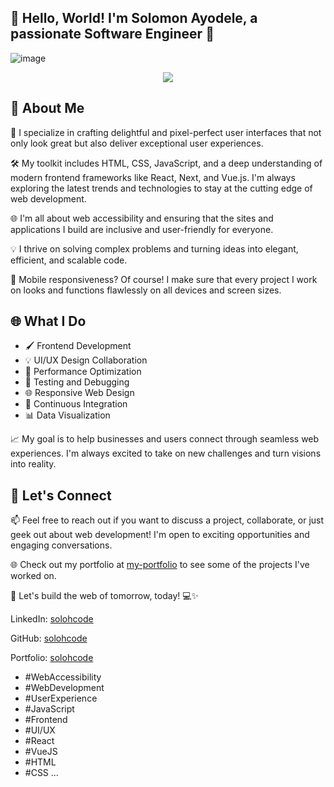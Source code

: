 ## 👋 Hello, World! I'm **Solomon Ayodele**, a passionate Software Engineer 🚀


![image](https://media0.giphy.com/media/SWoSkN6DxTszqIKEqv/giphy.gif?cid=ecf05e47c8con4nyhlenn2j49049ouj832l2jng6b6jeu2y7&ep=v1_gifs_related&rid=giphy.gif&ct=g)


<p align="center">
  <img src="https://media0.giphy.com/media/SWoSkN6DxTszqIKEqv/giphy.gif?cid=ecf05e47c8con4nyhlenn2j49049ouj832l2jng6b6jeu2y7&ep=v1_gifs_related&rid=giphy.gif&ct=g">
</p>


## 🌟 About Me

🎨 I specialize in crafting delightful and pixel-perfect user interfaces that not only look great but also deliver exceptional user experiences.

🛠️ My toolkit includes HTML, CSS, JavaScript, and a deep understanding of modern frontend frameworks like React, Next, and Vue.js. I'm always exploring the latest trends and technologies to stay at the cutting edge of web development.

🌐 I'm all about web accessibility and ensuring that the sites and applications I build are inclusive and user-friendly for everyone.

💡 I thrive on solving complex problems and turning ideas into elegant, efficient, and scalable code.

📱 Mobile responsiveness? Of course! I make sure that every project I work on looks and functions flawlessly on all devices and screen sizes.

## 🌐 What I Do

+ 🖌️ Frontend Development
+ 💡 UI/UX Design Collaboration
+ 🔧 Performance Optimization
+ 🧪 Testing and Debugging
+ 🌐 Responsive Web Design
+ 🚀 Continuous Integration
+ 📊 Data Visualization

📈 My goal is to help businesses and users connect through seamless web experiences. I'm always excited to take on new challenges and turn visions into reality.

## 🔗 Let's Connect

📫 Feel free to reach out if you want to discuss a project, collaborate, or just geek out about web development! I'm open to exciting opportunities and engaging conversations.

🌐 Check out my portfolio at [my-portfolio](https://solohcode.surge.sh/portfolio) to see some of the projects I've worked on.

🚀 Let's build the web of tomorrow, today! 💻✨

LinkedIn: [solohcode](https://www.linkedin.com/in/solohcode/)

GitHub: [solohcode](https://github.com/solohcode)

Portfolio: [solohcode](https://solohcode.surge.sh/)

+ #WebAccessibility
+ #WebDevelopment
+ #UserExperience
+ #JavaScript
+ #Frontend
+ #UI/UX
+ #React
+ #VueJS
+ #HTML
+ #CSS
...
